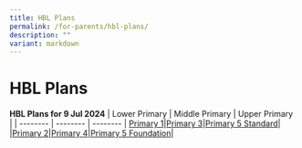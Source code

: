 ```yaml
---
title: HBL Plans
permalink: /for-parents/hbl-plans/
description: ""
variant: markdown
---
```

# **HBL Plans**

**HBL Plans for 9 Jul 2024**
| Lower Primary | Middle Primary | Upper Primary |
| -------- | -------- | -------- |
[Primary 1](/files/HBL%20Plans/9%20Jul%202024/P1_CPS__HBL_Day_Plan_9_July.pdf)|[Primary 3](/files/HBL%20Plans/9%20Jul%202024/P3_CPS__HBL_Day_Plan_9_July.pdf)|[Primary 5 Standard](/files/HBL%20Plans/9%20Jul%202024/P5_STD_CPS__HBL_Day_Plan_9_July.pdf)|
|[Primary 2](/files/HBL%20Plans/9%20Jul%202024/P2_CPS__HBL_Day_Plan_9_July.pdf)|[Primary 4](/files/HBL%20Plans/9%20Jul%202024/P4_CPS__HBL_Day_Plan_9_July.pdf)|[Primary 5 Foundation](/files/HBL%20Plans/9%20Jul%202024/P5_FDN_CPS__HBL_Day_Plan_9_July.pdf)|